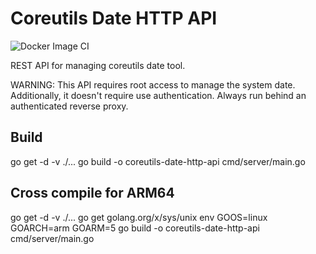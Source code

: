 # Coreutils Date HTTP API

![Docker Image CI](https://github.com/davidcorbin/coreutils-date-http-api/workflows/Docker%20Image%20CI/badge.svg)

REST API for managing coreutils date tool.

WARNING: This API requires root access to manage the system date. Additionally, it doesn't require use authentication. Always run behind an authenticated reverse proxy.

## Build

go get -d -v ./...
go build -o coreutils-date-http-api cmd/server/main.go

## Cross compile for ARM64

go get -d -v ./...
go get golang.org/x/sys/unix
env GOOS=linux GOARCH=arm GOARM=5 go build -o coreutils-date-http-api cmd/server/main.go

